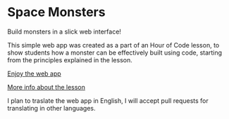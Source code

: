 # Space Monsters
Build monsters in a slick web interface!

This simple web app was created as a part of an Hour of Code lesson,
to show students how a monster can be effectively built using code,
starting from the principles explained in the lesson.

[Enjoy the web app](http://baxeico.github.io/hourofcode-monsters/)

[More info about the lesson](https://studio.code.org/s/20-hour/stage/3/puzzle/1)

I plan to traslate the web app in English, I will accept pull requests for translating in other languages.
